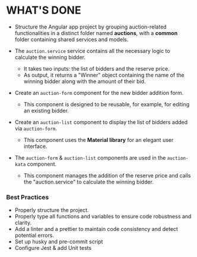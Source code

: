 # WHAT'S DONE

- Structure the Angular app project by grouping auction-related functionalities in a distinct folder named **auctions**, with a **common** folder containing shared services and models.

- The `auction.service` service contains all the necessary logic to calculate the winning bidder.

  - It takes two inputs: the list of bidders and the reserve price.
  - As output, it returns a "Winner" object containing the name of the winning bidder along with the amount of their bid.

- Create an `auction-form` component for the new bidder addition form.

  - This component is designed to be reusable, for example, for editing an existing bidder.

- Create an `auction-list` component to display the list of bidders added via `auction-form`.

  - This component uses the **Material library** for an elegant user interface.

- The `auction-form` & `auction-list` components are used in the `auction-kata` component.
  - This component manages the addition of the reserve price and calls the "auction.service" to calculate the winning bidder.

### Best Practices

- Properly structure the project.
- Properly type all functions and variables to ensure code robustness and clarity.
- Add a linter and a prettier to maintain code consistency and detect potential errors.
- Set up husky and pre-commit script
- Configure Jest & add Unit tests 
